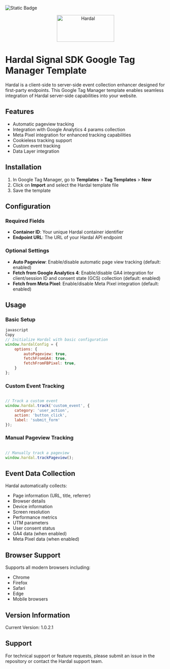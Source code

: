 ![Static Badge](https://img.shields.io/badge/Hardal-SDK-8A2BE2)


<p align="center">
  <a href="https://usehardal.com/" target="_blank">
    <img src="https://res.cloudinary.com/hardal/image/upload/v1733595875/fkqkxwagpfukvthci9ny.svg" alt="Hardal" width="180" height="84">
  </a>
</p>


# Hardal Signal SDK Google Tag Manager Template

Hardal is a client-side to server-side event collection enhancer designed for first-party endpoints. This Google Tag Manager template enables seamless integration of Hardal server-side capabilities into your website.

## Features

- Automatic pageview tracking
- Integration with Google Analytics 4 params collection
- Meta Pixel integration for enhanced tracking capabilities
- Cookieless tracking support
- Custom event tracking
- Data Layer integration

## Installation

1. In Google Tag Manager, go to **Templates** > **Tag Templates** > **New**
2. Click on **Import** and select the Hardal template file
3. Save the template

## Configuration

### Required Fields

- **Container ID**: Your unique Hardal container identifier
- **Endpoint URL**: The URL of your Hardal API endpoint

### Optional Settings

- **Auto Pageview**: Enable/disable automatic page view tracking (default: enabled)
- **Fetch from Google Analytics 4**: Enable/disable GA4 integration for client/session ID and consent state (GCS) collection (default: enabled)
- **Fetch from Meta Pixel**: Enable/disable Meta Pixel integration (default: enabled)

## Usage

### Basic Setup

```jsx
javascript
Copy
// Initialize Hardal with basic configuration
window.hardalConfig = {
    options: {
        autoPageview: true,
        fetchFromGA4: true,
        fetchFromFBPixel: true,
    }
};

```

### Custom Event Tracking

```jsx

// Track a custom event
window.hardal.track('custom_event', {
    category: 'user_action',
    action: 'button_click',
    label: 'submit_form'
});

```

### Manual Pageview Tracking

```jsx

// Manually track a pageview
window.hardal.trackPageview();

```

## Event Data Collection

Hardal automatically collects:

- Page information (URL, title, referrer)
- Browser details
- Device information
- Screen resolution
- Performance metrics
- UTM parameters
- User consent status
- GA4 data (when enabled)
- Meta Pixel data (when enabled)

## Browser Support

Supports all modern browsers including:

- Chrome
- Firefox
- Safari
- Edge
- Mobile browsers

## Version Information

Current Version: 1.0.2.1

## Support

For technical support or feature requests, please submit an issue in the repository or contact the Hardal support team.
